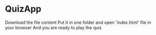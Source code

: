 # QuizApp

Download the file content
Put it in one folder and open 'index.html' file in your browser
And you are ready to play the quiz
